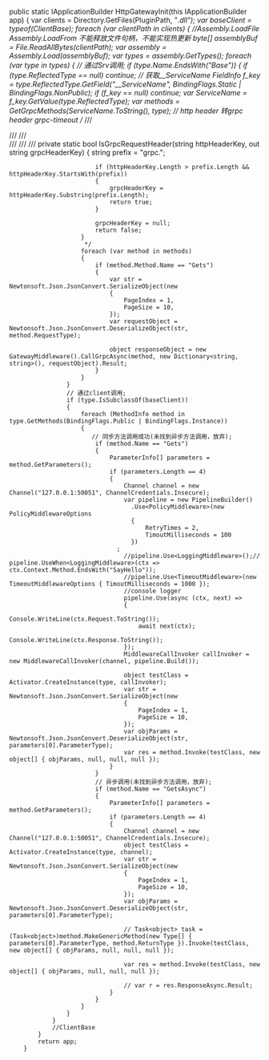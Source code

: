 ﻿ public static IApplicationBuilder HttpGatewayInit(this IApplicationBuilder app)
        {
            var clients = Directory.GetFiles(PluginPath, "*.dll");
            var baseClient = typeof(ClientBase);
            foreach (var clientPath in clients)
            {
                //Assembly.LoadFile Assembly.LoadFrom 不能释放文件句柄，不能实现热更新
                byte[] assemblyBuf = File.ReadAllBytes(clientPath);
                var assembly = Assembly.Load(assemblyBuf);
                var types = assembly.GetTypes();
                foreach (var type in types)
                {
					// 通过Srv调用;
                    if (type.Name.EndsWith("Base"))
                    {
                        if (type.ReflectedType == null) continue;
                        // 获取__ServiceName
                        FieldInfo f_key = type.ReflectedType.GetField("__ServiceName", BindingFlags.Static | BindingFlags.NonPublic);
                        if (f_key == null) continue;
                        var ServiceName = f_key.GetValue(type.ReflectedType);
                        var methods = GetGrpcMethods(ServiceName.ToString(), type);
                        // http header  转grpc header  grpc-timeout
                        /*
                         /// <summary>
                        ///
                        /// </summary>
                        /// <param name="httpHeaderKey"></param>
                        /// <param name="grpcHeaderKey"></param>
                        /// <returns></returns>
                        private static bool IsGrpcRequestHeader(string httpHeaderKey, out string grpcHeaderKey)
                        {
                            string prefix = "grpc.";

                            if (httpHeaderKey.Length > prefix.Length && httpHeaderKey.StartsWith(prefix))
                            {
                                grpcHeaderKey = httpHeaderKey.Substring(prefix.Length);
                                return true;
                            }

                            grpcHeaderKey = null;
                            return false;
                        }
                         */
                        foreach (var method in methods)
                        {
                            if (method.Method.Name == "Gets")
                            {
                                var str = Newtonsoft.Json.JsonConvert.SerializeObject(new
                                {
                                    PageIndex = 1,
                                    PageSize = 10,
                                });
                                var requestObject = Newtonsoft.Json.JsonConvert.DeserializeObject(str, method.RequestType);

                                object responseObject = new GatewayMiddleware().CallGrpcAsync(method, new Dictionary<string, string>(), requestObject).Result;
                            }
                        }
                    }
					// 通过client调用;
                    if (type.IsSubclassOf(baseClient))
                    {
                        foreach (MethodInfo method in type.GetMethods(BindingFlags.Public | BindingFlags.Instance))
                        {
						   // 同步方法调用成功(未找到异步方法调用，放弃);
                            if (method.Name == "Gets")
                            {
                                ParameterInfo[] parameters = method.GetParameters();
                                if (parameters.Length == 4)
                                {
                                    Channel channel = new Channel("127.0.0.1:50051", ChannelCredentials.Insecure);
                                    var pipeline = new PipelineBuilder()
                                      .Use<PolicyMiddleware>(new PolicyMiddlewareOptions
                                      {
                                          RetryTimes = 2,
                                          TimoutMilliseconds = 100
                                      })
                                  ;
                                    //pipeline.Use<LoggingMiddleware>();// pipeline.UseWhen<LoggingMiddleware>(ctx => ctx.Context.Method.EndsWith("SayHello"));
                                    //pipeline.Use<TimeoutMiddleware>(new TimeoutMiddlewareOptions { TimoutMilliseconds = 1000 });
                                    //console logger
                                    pipeline.Use(async (ctx, next) =>
                                    {
                                        Console.WriteLine(ctx.Request.ToString());
                                        await next(ctx);
                                        Console.WriteLine(ctx.Response.ToString());
                                    });
                                    MiddlewareCallInvoker callInvoker = new MiddlewareCallInvoker(channel, pipeline.Build());

                                    object testClass = Activator.CreateInstance(type, callInvoker);
                                    var str = Newtonsoft.Json.JsonConvert.SerializeObject(new
                                    {
                                        PageIndex = 1,
                                        PageSize = 10,
                                    });
                                    var objParams = Newtonsoft.Json.JsonConvert.DeserializeObject(str, parameters[0].ParameterType);
                                    var res = method.Invoke(testClass, new object[] { objParams, null, null, null });
                                }
                            }
                            // 异步调用(未找到异步方法调用，放弃);
                            if (method.Name == "GetsAsync")
                            {
                                ParameterInfo[] parameters = method.GetParameters();
                                if (parameters.Length == 4)
                                {
                                    Channel channel = new Channel("127.0.0.1:50051", ChannelCredentials.Insecure);
                                    object testClass = Activator.CreateInstance(type, channel);
                                    var str = Newtonsoft.Json.JsonConvert.SerializeObject(new
                                    {
                                        PageIndex = 1,
                                        PageSize = 10,
                                    });
                                    var objParams = Newtonsoft.Json.JsonConvert.DeserializeObject(str, parameters[0].ParameterType);

                                    // Task<object> task = (Task<object>)method.MakeGenericMethod(new Type[] { parameters[0].ParameterType, method.ReturnType }).Invoke(testClass, new object[] { objParams, null, null, null });

                                    var res = method.Invoke(testClass, new object[] { objParams, null, null, null });

                                    // var r = res.ResponseAsync.Result;
                                }
                            }
                        }
                    }
                }
                //ClientBase
            }
            return app;
        }